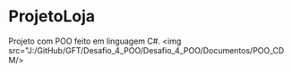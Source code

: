# ProjetoLoja
Projeto com POO feito em linguagem C#.
<img src="J:/GitHub/GFT/Desafio_4_POO/Desafio_4_POO/Documentos/POO_CDM/>

